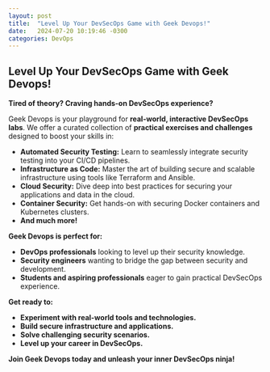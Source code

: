 ```yaml
---
layout: post
title:  "Level Up Your DevSecOps Game with Geek Devops!"
date:   2024-07-20 10:19:46 -0300
categories: DevOps
---
```

## Level Up Your DevSecOps Game with Geek Devops! 

**Tired of theory? Craving hands-on DevSecOps experience?** 

Geek Devops is your playground for **real-world, interactive DevSecOps labs**. We offer a curated collection of **practical exercises and challenges** designed to boost your skills in:

* **Automated Security Testing:** Learn to seamlessly integrate security testing into your CI/CD pipelines.
* **Infrastructure as Code:** Master the art of building secure and scalable infrastructure using tools like Terraform and Ansible.
* **Cloud Security:** Dive deep into best practices for securing your applications and data in the cloud.
* **Container Security:** Get hands-on with securing Docker containers and Kubernetes clusters.
* **And much more!**

**Geek Devops is perfect for:**

* **DevOps professionals** looking to level up their security knowledge.
* **Security engineers** wanting to bridge the gap between security and development.
* **Students and aspiring professionals** eager to gain practical DevSecOps experience.

**Get ready to:**

* **Experiment with real-world tools and technologies.**
* **Build secure infrastructure and applications.**
* **Solve challenging security scenarios.**
* **Level up your career in DevSecOps.**

**Join Geek Devops today and unleash your inner DevSecOps ninja!** 

